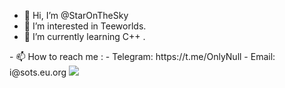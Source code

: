 - 👋 Hi, I’m @StarOnTheSky
- 👀 I’m interested in Teeworlds.
- 🌱 I’m currently learning C++ .
<!--- - 💞️ I’m looking to collaborate on ... ---!>
- 📫 How to reach me : 
  - Telegram: https://t.me/OnlyNull
  - Email: i@sots.eu.org

<img src="https://github-readme-stats.vercel.app/api?username=StarOnTheSky&show_icons=true" />

<!---
phone-burner/phone-burner is a ✨ special ✨ repository because its `README.md` (this file) appears on your GitHub profile.
You can click the Preview link to take a look at your changes.
--->
